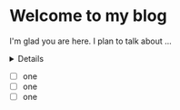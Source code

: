 # Welcome to my blog

I'm glad you are here. I plan to talk about ...

<details>
  adfafsd
</details>

- [ ] one
- [ ] one
- [ ] one
